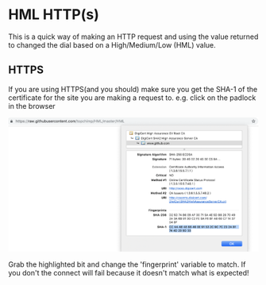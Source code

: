 # HML HTTP(s)

This is a quick way of making an HTTP request and using the value returned to changed the dial based on a High/Medium/Low (HML) value.

## HTTPS
If you are using HTTPS(and you should) make sure you get the SHA-1 of the certificate for the site you are making a request to.
e.g. click on the padlock in the browser

![](images/checkingFingerprint.png)

Grab the highlighted bit and change the 'fingerprint' variable to match. If you don't the connect will fail because it doesn't match what is expected!


